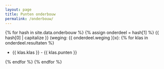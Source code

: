 ```yaml
---
layout: page
title: Punten onderbouw
permalink: /onderbouw/
---
```


{% for hash in site.data.onderbouw %}
{% assign onderdeel = hash[1] %}
  {{ hash[0] | capitalize }} (weging: {{ onderdeel.weging }}x):
  {% for klas in onderdeel.resultaten %}
  <ul>
  <li> {{ klas.klas }} - {{ klas.punten }} </li>
  </ul>
  {% endfor %}
{% endfor %}

